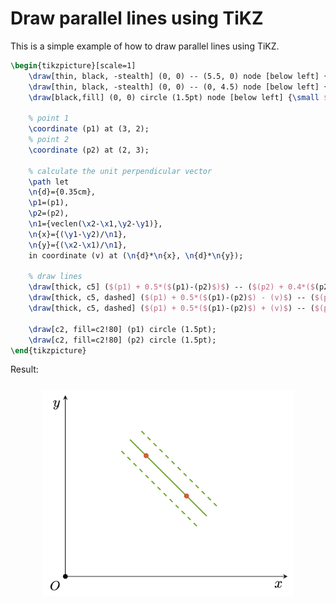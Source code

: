 # Draw parallel lines using TiKZ

This is a simple example of how to draw parallel lines using TiKZ.

```latex
\begin{tikzpicture}[scale=1]
    \draw[thin, black, -stealth] (0, 0) -- (5.5, 0) node [below left] {$x$};
    \draw[thin, black, -stealth] (0, 0) -- (0, 4.5) node [below left] {$y$};
    \draw[black,fill] (0, 0) circle (1.5pt) node [below left] {\small $O$};

    % point 1
    \coordinate (p1) at (3, 2);
    % point 2
    \coordinate (p2) at (2, 3);

    % calculate the unit perpendicular vector
    \path let
    \n{d}={0.35cm},
    \p1=(p1),
    \p2=(p2),
    \n1={veclen(\x2-\x1,\y2-\y1)},
    \n{x}={(\y1-\y2)/\n1},
    \n{y}={(\x2-\x1)/\n1},
    in coordinate (v) at (\n{d}*\n{x}, \n{d}*\n{y});

    % draw lines
    \draw[thick, c5] ($(p1) + 0.5*($(p1)-(p2)$)$) -- ($(p2) + 0.4*($(p2)-(p1)$)$);
    \draw[thick, c5, dashed] ($(p1) + 0.5*($(p1)-(p2)$) - (v)$) -- ($(p2) + 0.4*($(p2)-(p1)$) - (v)$);
    \draw[thick, c5, dashed] ($(p1) + 0.5*($(p1)-(p2)$) + (v)$) -- ($(p2) + 0.4*($(p2)-(p1)$) + (v)$);

    \draw[c2, fill=c2!80] (p1) circle (1.5pt);
    \draw[c2, fill=c2!80] (p2) circle (1.5pt);
\end{tikzpicture}
```

Result:

<div align=center>
    <img width=80% style=margin:2% src="../assets/2023-06-17-14-48-16.png">
</div>
